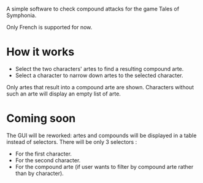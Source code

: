 A simple software to check compound attacks for the game Tales of Symphonia. 

Only French is supported for now. 

# How it works
- Select the two characters' artes to find a resulting compound arte. 
- Select a character to narrow down artes to the selected character. 

Only artes that result into a compound arte are shown. Characters without such an arte will display an empty list of arte. 

# Coming soon
The GUI will be reworked: artes and compounds will be displayed in a table instead of selectors. There will be only 3 selectors : 
- For the first character. 
- For the second character. 
- For the compound arte (if user wants to filter by compound arte rather than by character). 
